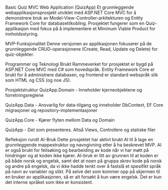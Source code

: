 

Basic Quiz MVC Web Application (QuizApp)
Et grunnleggende webapplikasjonsprosjekt utviklet med ASP.NET Core MVC for å demonstrere bruk av Model-View-Controller-arkitekturen og Entity Framework Core for databasetilkobling. Prosjektet fungerer som en Quiz-applikasjon med fokus på å implementere et Minimum Viable Product for innholdsstyring.

MVP-Funksjonalitet
Denne versjonen av applikasjonen fokuserer på de grunnleggende CRUD-operasjonene (Create, Read, Update og Delete) for quiz-objekter.

Programmer og Teknologi Brukt
Rammeverket for prosjektet er bygd på ASP.NET Core MVC med C# som hovedspråk. Entity Framework Core er brukt for å administrere databasen, og frontend er standard webspråk slik som HTML og CSS (og noe JS).

Prosjektstruktur
QuizApp.Domain - Inneholder kjerneobjektene og forretningsreglene

QuizApp.Data - Ansvarlig for data-tilgang og inneholder DbContext, EF Core migrasjoner og repository-implementasjoner

QuizApp.Core - Kjører flyten mellom Data og Domain

QuizApp - Det som presenteres. Altså Views, Controllere og statiske filer

Refleksjon rundt AI-Bruk
Dette prosjektet har aktivt brukt AI til å lage en grunnleggende mappestruktur og navngivning etter å ha beskrevet MVP. AI er også brukt for feilsøking og bearbeiding av kode når vi har møtt på hindringer og at koden ikke kjører.
AI-bruk er litt av grunnen til at koden er på både norsk og engelsk, samt det at noen på gruppa skrev kode på norsk og andre på engelsk, da vi ikke hadde tenkt over å fastslå et spesifikt språk på navn av variabler og slikt. 
På selve det som kommer opp på skjermen til en bruker av applikasjonen, så er alt forsøkt å kun være engelsk. Det er kun det interne språket som ikke er konsistent.

